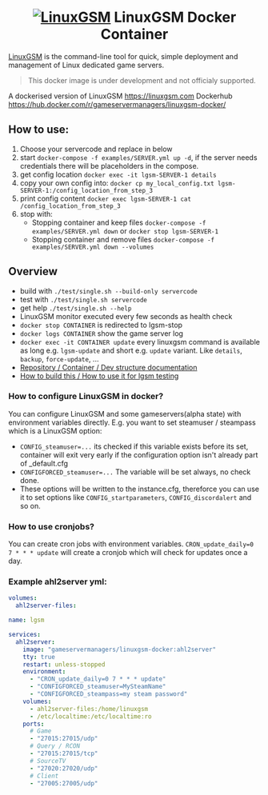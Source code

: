 <h1 align="center">
  <br>
  <a href="https://linuxgsm.com"><img src="https://i.imgur.com/Eoh1jsi.jpg" alt="LinuxGSM"></a>
  LinuxGSM Docker Container
  </h1>

[LinuxGSM](https://linuxgsm.com) is the command-line tool for quick, simple deployment and management of Linux dedicated game servers.

  > This docker image is under development and not officialy supported.

A dockerised version of LinuxGSM https://linuxgsm.com
Dockerhub https://hub.docker.com/r/gameservermanagers/linuxgsm-docker/

## How to use:

1. Choose your servercode and replace in below
2. start `docker-compose -f examples/SERVER.yml up -d`, if the server needs credentials there will be placeholders in the compose.
3. get config location `docker exec -it lgsm-SERVER-1 details`
4. copy your own config into: `docker cp my_local_config.txt lgsm-SERVER-1:/config_location_from_step_3`
5. print config content `docker exec lgsm-SERVER-1 cat /config_location_from_step_3`
6. stop with:
    - Stopping container and keep files `docker-compose -f examples/SERVER.yml down` or `docker stop lgsm-SERVER-1`
    - Stopping container and remove files `docker-compose -f examples/SERVER.yml down --volumes`

## Overview

- build with `./test/single.sh --build-only servercode`
- test with `./test/single.sh servercode`
- get help `./test/single.sh --help`
- LinuxGSM monitor executed every few seconds as health check
- `docker stop CONTAINER` is redirected to lgsm-stop
- `docker logs CONTAINER` show the game server log
- `docker exec -it CONTAINER update` every linuxgsm command is available as long e.g. `lgsm-update` and short e.g. `update` variant. Like `details`, `backup`, `force-update`, ...
- [Repository / Container / Dev structure documentation](DEVELOPER.md)
- [How to build this / How to use it for lgsm testing](test/testing.md)

### How to configure LinuxGSM in docker?

You can configure LinuxGSM and some gameservers(alpha state) with environment variables directly.
E.g. you want to set steamuser / steampass which is a LinuxGSM option:
- `CONFIG_steamuser=...` its checked if this variable exists before its set, container will exit very early if the configuration option isn't already part of _default.cfg
- `CONFIGFORCED_steamuser=...` The variable will be set always, no check done.
- These options will be written to the instance.cfg, thereforce you can use it to set options like `CONFIG_startparameters`, `CONFIG_discordalert` and so on.

### How to use cronjobs?
You can create cron jobs with environment variables. `CRON_update_daily=0 7 * * * update` will create a cronjob which will check for updates once a day. 

### Example ahl2server yml:
```yml
volumes:
  ahl2server-files:

name: lgsm

services:
  ahl2server:
    image: "gameservermanagers/linuxgsm-docker:ahl2server"
    tty: true
    restart: unless-stopped
    environment:
      - "CRON_update_daily=0 7 * * * update"
      - "CONFIGFORCED_steamuser=MySteamName"
      - "CONFIGFORCED_steampass=my steam password"
    volumes:
      - ahl2server-files:/home/linuxgsm
      - /etc/localtime:/etc/localtime:ro
    ports:
      # Game
      - "27015:27015/udp"
      # Query / RCON
      - "27015:27015/tcp"
      # SourceTV
      - "27020:27020/udp"
      # Client
      - "27005:27005/udp"
```
